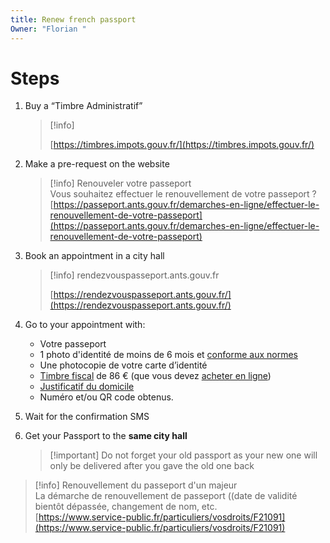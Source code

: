 ```yaml
---
title: Renew french passport
Owner: "Florian "
---
```

# Steps
1. Buy a “Timbre Administratif”
    
    > [!info]  
    >  
    > [https://timbres.impots.gouv.fr/](https://timbres.impots.gouv.fr/)  
    
2. Make a pre-request on the website
    
    > [!info] Renouveler votre passeport  
    > Vous souhaitez effectuer le renouvellement de votre passeport ?  
    > [https://passeport.ants.gouv.fr/demarches-en-ligne/effectuer-le-renouvellement-de-votre-passeport](https://passeport.ants.gouv.fr/demarches-en-ligne/effectuer-le-renouvellement-de-votre-passeport)  
    
3. Book an appointment in a city hall
    
    > [!info] rendezvouspasseport.ants.gouv.fr  
    >  
    > [https://rendezvouspasseport.ants.gouv.fr/](https://rendezvouspasseport.ants.gouv.fr/)  
    
4. Go to your appointment with:
    - Votre passeport
    - 1 photo d'identité de moins de 6 mois et [conforme aux normes](https://www.service-public.fr/particuliers/vosdroits/F10619)
    - Une photocopie de votre carte d’identité
    - [Timbre fiscal](https://www.service-public.fr/particuliers/vosdroits/F21258) de 86 € (que vous devez [acheter en ligne](https://www.service-public.fr/particuliers/vosdroits/R39812))
    - [Justificatif du domicile](https://www.service-public.fr/particuliers/vosdroits/F14807)
    - Numéro et/ou QR code obtenus.
5. Wait for the confirmation SMS
6. Get your Passport to the **same city hall**
    
    > [!important] Do not forget your old passport as your new one will only be delivered after you gave the old one back
    
  

> [!info] Renouvellement du passeport d'un majeur  
> La démarche de renouvellement de passeport ((date de validité bientôt dépassée, changement de nom, etc.  
> [https://www.service-public.fr/particuliers/vosdroits/F21091](https://www.service-public.fr/particuliers/vosdroits/F21091)
